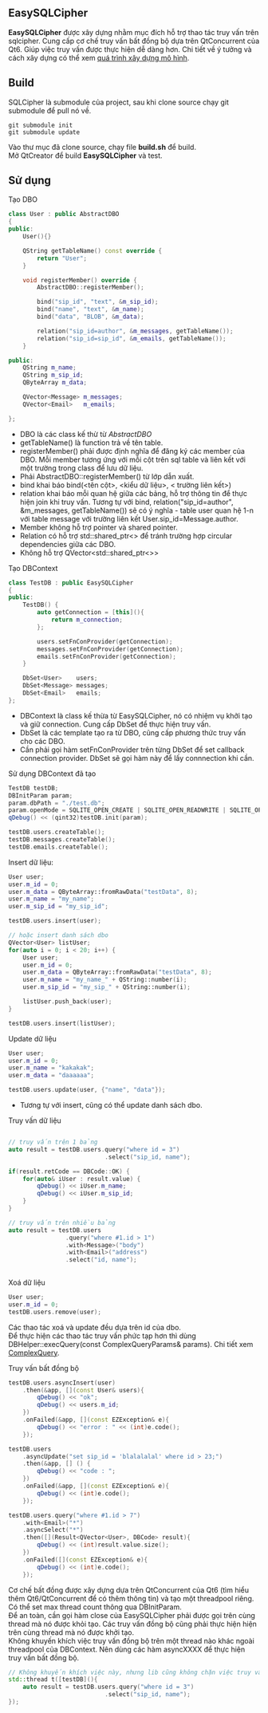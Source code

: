 ## EasySQLCipher

**EasySQLCipher** được xây dựng nhằm mục đích hỗ trợ thao tác truy vấn trên sqlcipher. Cung cấp cơ chế truy vấn bất đồng bộ dựa trên QtConcurrent của Qt6. Giúp việc truy vấn được thực hiện dễ dàng hơn. Chi tiết về ý tưởng và cách xây dựng có thể xem [quá trình xây dựng mô hình](./doc/README.md).  

## Build
SQLCipher là submodule của project, sau khi clone source chạy git submodule để pull nó về.

```
git submodule init
git submodule update
```

Vào thư mục đã clone source, chạy file **build.sh** để build.  
Mở QtCreator để build **EasySQLCipher** và test.

## Sử dụng

Tạo DBO

```cpp
class User : public AbstractDBO
{
public:
    User(){}

    QString getTableName() const override {
        return "User";
    }

    void registerMember() override {
        AbstractDBO::registerMember();

        bind("sip_id", "text", &m_sip_id);
        bind("name", "text", &m_name);
        bind("data", "BLOB", &m_data);

        relation("sip_id=author", &m_messages, getTableName());
        relation("sip_id=sip_id", &m_emails, getTableName());
    }

public:
    QString m_name;
    QString m_sip_id;
    QByteArray m_data;

    QVector<Message> m_messages;
    QVector<Email>   m_emails;

};
```

- DBO là các class kế thừ từ *AbstractDBO*
- getTableName() là function trả về tên table.
- registerMember() phải được định nghĩa để đăng ký các member của DBO. Mỗi member tương ứng với mỗi cột trên sql table và liên kết với một trường trong class để lưu dữ liệu.
- Phải AbstractDBO::registerMember() từ lớp dẫn xuất.
- bind khai báo bind(\<tên cột\>, \<kiểu dữ liệu\>, \< trường liên kết\>)
- relation khai báo mỗi quan hệ giữa các bảng, hỗ trợ thông tin để thực hiện join khi truy vấn. Tương tự với bind, relation("sip_id=author", &m_messages, getTableName()) sẽ có ý nghĩa - table user quan hệ 1-n với table message với trường liên kết User.sip_id=Message.author.  
- Member không hỗ trợ pointer và shared pointer.
- Relation có hỗ trợ std::shared_ptr\<\> để tránh trường hợp circular dependencies giữa các DBO.
- Không hỗ trợ QVector<std::shared_ptr<>>

Tạo DBContext

```cpp
class TestDB : public EasySQLCipher
{
public:
    TestDB() {
        auto getConnection = [this](){
            return m_connection;
        };

        users.setFnConProvider(getConnection);
        messages.setFnConProvider(getConnection);
        emails.setFnConProvider(getConnection);
    }

    DbSet<User>    users;
    DbSet<Message> messages;
    DbSet<Email>   emails;
};
```

- DBContext là class kế thừa từ EasySQLCipher, nó có nhiệm vụ khởi tạo và giữ connection. Cung cấp DbSet để thực hiện truy vấn.
- DbSet là các template tạo ra từ DBO, cũng cấp phương thức truy vấn cho các DBO.
- Cần phải gọi hàm setFnConProvider trên từng DbSet để set callback connection provider. DbSet sẽ gọi hàm này để lấy connnection khi cần.

Sử dụng DBContext đã tạo

```cpp
TestDB testDB;
DBInitParam param;
param.dbPath = "./test.db";
param.openMode = SQLITE_OPEN_CREATE | SQLITE_OPEN_READWRITE | SQLITE_OPEN_FULLMUTEX;
qDebug() << (qint32)testDB.init(param);

testDB.users.createTable();
testDB.messages.createTable();
testDB.emails.createTable();
```

Insert dữ liệu:  

```cpp
User user;
user.m_id = 0;
user.m_data = QByteArray::fromRawData("testData", 8);
user.m_name = "my_name";
user.m_sip_id = "my_sip_id";

testDB.users.insert(user);

// hoặc insert danh sách dbo
QVector<User> listUser;
for(auto i = 0; i < 20; i++) {
    User user;
    user.m_id = 0;
    user.m_data = QByteArray::fromRawData("testData", 8);
    user.m_name = "my_name_" + QString::number(i);
    user.m_sip_id = "my_sip_" + QString::number(i);

    listUser.push_back(user);
}

testDB.users.insert(listUser);
```

Update dữ liệu

```cpp
User user;
user.m_id = 0;
user.m_name = "kakakak";
user.m_data = "daaaaaa";

testDB.users.update(user, {"name", "data"});
```

- Tương tự với insert, cũng có thể update danh sách dbo.

Truy vấn dữ liệu

```cpp

// truy vấn trên 1 bảng
auto result = testDB.users.query("where id = 3")
                           .select("sip_id, name");

if(result.retCode == DBCode::OK) {
    for(auto& iUser : result.value) {
        qDebug() << iUser.m_name;
        qDebug() << iUser.m_sip_id;
    }
}

// truy vấn trên nhiều bảng
auto result = testDB.users
                .query("where #1.id > 1")
                .with<Message>("body")
                .with<Email>("address")
                .select("id, name");
    
```

Xoá dữ liệu

```cpp
User user;
user.m_id = 0;
testDB.users.remove(user);
```

Các thao tác xoá và update đều dựa trên id của dbo.  
Để thực hiện các thao tác truy vấn phức tạp hơn thì dùng DBHelper::execQuery(const ComplexQueryParams& params). Chi tiết xem [ComplexQuery](./doc/README.md).  

Truy vấn bất đồng bộ

```cpp
testDB.users.asyncInsert(user)
    .then(&app, [](const User& users){
        qDebug() << "ok";
        qDebug() << users.m_id;
    })
    .onFailed(&app, [](const EZException& e){
        qDebug() << "error : " << (int)e.code();
    });

testDB.users
    .asyncUpdate("set sip_id = 'blalalalal' where id > 23;")
    .then(&app, [] () {
        qDebug() << "code : ";
    })
    .onFailed(&app, [](const EZException& e){
        qDebug() << (int)e.code();
    });

testDB.users.query("where #1.id > 7")
    .with<Email>("*")
    .asyncSelect("*")
    .then([](Result<QVector<User>, DBCode> result){
        qDebug() << (int)result.value.size();
    })
    .onFailed([](const EZException& e){
        qDebug() << (int)e.code();
    });
```

Cơ chế bất đồng được xây dựng dựa trên QtConcurrent của Qt6 (tìm hiểu thêm Qt6/QtConcurrent để có thêm thông tin) và tạo một threadpool riêng. Có thể set max thread count thông qua DBInitParam.  
Để an toàn, cần gọi hàm close của EasySQLCipher phải được gọi trên cùng thread mà nó được khỏi tạo. Các truy vấn đồng bộ cũng phải thực hiện hiện trên cùng thread mà nó được khởi tạo.  
Không khuyến khích việc truy vấn đồng bộ trên một thread nào khác ngoài threadpool của DBContext. Nên dùng các hàm asyncXXXX để thực hiện truy vấn bất đồng bộ.  

```cpp
// Không khuyến khích việc này, nhưng lib cũng không chặn việc truy vấn ngoài threadpool. Khi bắt buộc phải thực hiện phương thức truy vấn này thì người dùng phải tự quản lý các vấn đề liên quan đến multithread.
std::thread t([testDB](){
    auto result = testDB.users.query("where id = 3")
                           .select("sip_id, name");
});
```



